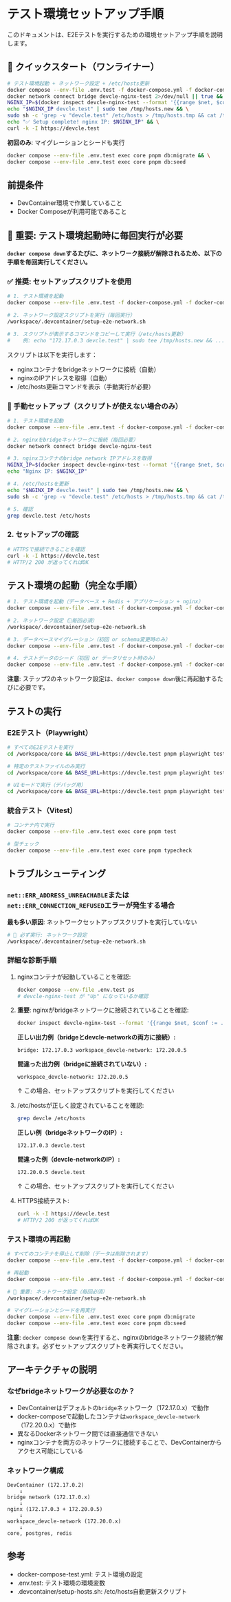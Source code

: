 # テスト環境セットアップ手順

このドキュメントは、E2Eテストを実行するための環境セットアップ手順を説明します。

## 🚀 クイックスタート（ワンライナー）

```bash
# テスト環境起動 + ネットワーク設定 + /etc/hosts更新
docker compose --env-file .env.test -f docker-compose.yml -f docker-compose-test.yml up -d && \
docker network connect bridge devcle-nginx-test 2>/dev/null || true && \
NGINX_IP=$(docker inspect devcle-nginx-test --format '{{range $net, $conf := .NetworkSettings.Networks}}{{if eq $net "bridge"}}{{$conf.IPAddress}}{{end}}{{end}}') && \
echo "$NGINX_IP devcle.test" | sudo tee /tmp/hosts.new && \
sudo sh -c 'grep -v "devcle.test" /etc/hosts > /tmp/hosts.tmp && cat /tmp/hosts.tmp /tmp/hosts.new > /etc/hosts' && \
echo "✅ Setup complete! nginx IP: $NGINX_IP" && \
curl -k -I https://devcle.test
```

**初回のみ**: マイグレーションとシードも実行
```bash
docker compose --env-file .env.test exec core pnpm db:migrate && \
docker compose --env-file .env.test exec core pnpm db:seed
```

## 前提条件

- DevContainer環境で作業していること
- Docker Composeが利用可能であること

## 🚨 重要: テスト環境起動時に毎回実行が必要

**`docker compose down`するたびに、ネットワーク接続が解除されるため、以下の手順を毎回実行してください。**

### ✅ 推奨: セットアップスクリプトを使用

```bash
# 1. テスト環境を起動
docker compose --env-file .env.test -f docker-compose.yml -f docker-compose-test.yml up -d

# 2. ネットワーク設定スクリプトを実行（毎回実行）
/workspace/.devcontainer/setup-e2e-network.sh

# 3. スクリプトが表示するコマンドをコピーして実行（/etc/hosts更新）
#    例: echo "172.17.0.3 devcle.test" | sudo tee /tmp/hosts.new && ...
```

スクリプトは以下を実行します：
- nginxコンテナをbridgeネットワークに接続（自動）
- nginxのIPアドレスを取得（自動）
- /etc/hosts更新コマンドを表示（手動実行が必要）

### 🔧 手動セットアップ（スクリプトが使えない場合のみ）

```bash
# 1. テスト環境を起動
docker compose --env-file .env.test -f docker-compose.yml -f docker-compose-test.yml up -d

# 2. nginxをbridgeネットワークに接続（毎回必要）
docker network connect bridge devcle-nginx-test

# 3. nginxコンテナのbridge network IPアドレスを取得
NGINX_IP=$(docker inspect devcle-nginx-test --format '{{range $net, $conf := .NetworkSettings.Networks}}{{if eq $net "bridge"}}{{$conf.IPAddress}}{{end}}{{end}}')
echo "Nginx IP: $NGINX_IP"

# 4. /etc/hostsを更新
echo "$NGINX_IP devcle.test" | sudo tee /tmp/hosts.new && \
sudo sh -c 'grep -v "devcle.test" /etc/hosts > /tmp/hosts.tmp && cat /tmp/hosts.tmp /tmp/hosts.new > /etc/hosts'

# 5. 確認
grep devcle.test /etc/hosts
```

### 2. セットアップの確認

```bash
# HTTPSで接続できることを確認
curl -k -I https://devcle.test
# HTTP/2 200 が返ってくればOK
```

## テスト環境の起動（完全な手順）

```bash
# 1. テスト環境を起動（データベース + Redis + アプリケーション + nginx）
docker compose --env-file .env.test -f docker-compose.yml -f docker-compose-test.yml up -d

# 2. ネットワーク設定（🚨毎回必須）
/workspace/.devcontainer/setup-e2e-network.sh

# 3. データベースマイグレーション（初回 or schema変更時のみ）
docker compose --env-file .env.test -f docker-compose.yml -f docker-compose-test.yml exec core pnpm db:migrate

# 4. テストデータのシード（初回 or データリセット時のみ）
docker compose --env-file .env.test -f docker-compose.yml -f docker-compose-test.yml exec core pnpm db:seed
```

**注意**: ステップ2のネットワーク設定は、`docker compose down`後に再起動するたびに必要です。

## テストの実行

### E2Eテスト（Playwright）

```bash
# すべてのE2Eテストを実行
cd /workspace/core && BASE_URL=https://devcle.test pnpm playwright test --reporter=list --max-failures=1

# 特定のテストファイルのみ実行
cd /workspace/core && BASE_URL=https://devcle.test pnpm playwright test --max-failures=1 e2e/auth.spec.ts

# UIモードで実行（デバッグ用）
cd /workspace/core && BASE_URL=https://devcle.test pnpm playwright test --ui
```

### 統合テスト（Vitest）

```bash
# コンテナ内で実行
docker compose --env-file .env.test exec core pnpm test

# 型チェック
docker compose --env-file .env.test exec core pnpm typecheck
```

## トラブルシューティング

### `net::ERR_ADDRESS_UNREACHABLE`または`net::ERR_CONNECTION_REFUSED`エラーが発生する場合

**最も多い原因**: ネットワークセットアップスクリプトを実行していない

```bash
# 🚨 必ず実行: ネットワーク設定
/workspace/.devcontainer/setup-e2e-network.sh
```

### 詳細な診断手順

1. nginxコンテナが起動していることを確認:
   ```bash
   docker compose --env-file .env.test ps
   # devcle-nginx-test が "Up" になっているか確認
   ```

2. **重要**: nginxがbridgeネットワークに接続されていることを確認:
   ```bash
   docker inspect devcle-nginx-test --format '{{range $net, $conf := .NetworkSettings.Networks}}{{$net}}: {{$conf.IPAddress}} {{end}}'
   ```

   **正しい出力例（bridgeとdevcle-networkの両方に接続）:**
   ```
   bridge: 172.17.0.3 workspace_devcle-network: 172.20.0.5
   ```

   **間違った出力例（bridgeに接続されていない）:**
   ```
   workspace_devcle-network: 172.20.0.5
   ```
   ↑ この場合、セットアップスクリプトを実行してください

3. /etc/hostsが正しく設定されていることを確認:
   ```bash
   grep devcle /etc/hosts
   ```

   **正しい例（bridgeネットワークのIP）:**
   ```
   172.17.0.3 devcle.test
   ```

   **間違った例（devcle-networkのIP）:**
   ```
   172.20.0.5 devcle.test
   ```
   ↑ この場合、セットアップスクリプトを実行してください

4. HTTPS接続テスト:
   ```bash
   curl -k -I https://devcle.test
   # HTTP/2 200 が返ってくればOK
   ```

### テスト環境の再起動

```bash
# すべてのコンテナを停止して削除（データは削除されます）
docker compose --env-file .env.test -f docker-compose.yml -f docker-compose-test.yml down -v

# 再起動
docker compose --env-file .env.test -f docker-compose.yml -f docker-compose-test.yml up -d

# 🚨 重要: ネットワーク設定（毎回必須）
/workspace/.devcontainer/setup-e2e-network.sh

# マイグレーションとシードを再実行
docker compose --env-file .env.test exec core pnpm db:migrate
docker compose --env-file .env.test exec core pnpm db:seed
```

**注意**: `docker compose down`を実行すると、nginxのbridgeネットワーク接続が解除されます。必ずセットアップスクリプトを再実行してください。

## アーキテクチャの説明

### なぜbridgeネットワークが必要なのか？

- DevContainerはデフォルトの`bridge`ネットワーク（172.17.0.x）で動作
- docker-composeで起動したコンテナは`workspace_devcle-network`（172.20.0.x）で動作
- 異なるDockerネットワーク間では直接通信できない
- nginxコンテナを両方のネットワークに接続することで、DevContainerからアクセス可能にしている

### ネットワーク構成

```
DevContainer (172.17.0.2)
    ↓
bridge network (172.17.0.x)
    ↓
nginx (172.17.0.3 + 172.20.0.5)
    ↓
workspace_devcle-network (172.20.0.x)
    ↓
core, postgres, redis
```

## 参考

- docker-compose-test.yml: テスト環境の設定
- .env.test: テスト環境の環境変数
- .devcontainer/setup-hosts.sh: /etc/hosts自動更新スクリプト
